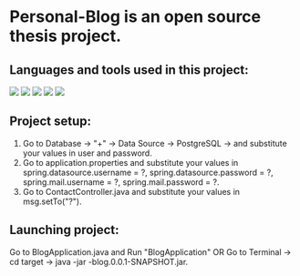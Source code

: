 # Personal-Blog is an open source thesis project.

## Languages and tools used in this project:
<img src="https://img.shields.io/badge/java-%23ED8B00.svg?&style=for-the-badge&logo=java&logoColor=white"/> <img src="https://img.shields.io/badge/spring%20-%236DB33F.svg?&style=for-the-badge&logo=spring&logoColor=white"/> <img src="https://img.shields.io/badge/bootstrap%20-%23563D7C.svg?&style=for-the-badge&logo=bootstrap&logoColor=white"/> <img src ="https://img.shields.io/badge/postgres-%23316192.svg?&style=for-the-badge&logo=postgresql&logoColor=white"/> <img src="https://img.shields.io/badge/git%20-%23F05033.svg?&style=for-the-badge&logo=git&logoColor=white"/>

## Project setup:

1. Go to Database -> "+" -> Data Source -> PostgreSQL -> and substitute your values in user and password.
2. Go to application.properties and substitute your values in spring.datasource.username = ?, spring.datasource.password = ?, spring.mail.username = ?, spring.mail.password = ?.
3. Go to ContactController.java and substitute your values in msg.setTo("?").

## Launching project:

Go to BlogApplication.java and Run "BlogApplication" OR Go to Terminal -> cd target -> java -jar -blog.0.0.1-SNAPSHOT.jar.
